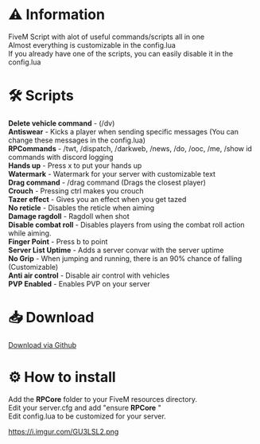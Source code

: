 # :warning: Information
FiveM Script with alot of useful commands/scripts all in one\
Almost everything is customizable in the config.lua\
If you already have one of the scripts, you can easily disable it in the config.lua

# :hammer_and_wrench: Scripts
**Delete vehicle command** - (/dv)\
**Antiswear** - Kicks a player when sending specific messages (You can change these messages in the config.lua)\
**RPCommands** - /twt, /dispatch, /darkweb, /news, /do, /ooc, /me, /show id commands with discord logging\
**Hands up** - Press x to put your hands up\
**Watermark** - Watermark for your server with customizable text\
**Drag command** - /drag command (Drags the closest player)\
**Crouch** - Pressing ctrl makes you crouch\
**Tazer effect** - Gives you an effect when you get tazed\
**No reticle** - Disables the reticle when aiming\
**Damage ragdoll** - Ragdoll when shot\
**Disable combat roll** - Disables players from using the combat roll action while aiming.\
**Finger Point** - Press b to point\
**Server List Uptime** - Adds a server convar with the server uptime\
**No Grip** - When jumping and running, there is an 90% chance of falling (Customizable)\
**Anti air control** - Disable air control with vehicles\
**PVP Enabled** - Enables PVP on your server

# :inbox_tray: Download
[Download via Github](https://github.com/Swqppingg/RPCore)


# :gear:  How to install
Add the **RPCore** folder to your FiveM resources directory.\
Edit your server.cfg and add "ensure **RPCore** "\
Edit config.lua to be customized for your server.





https://i.imgur.com/GU3LSL2.png
